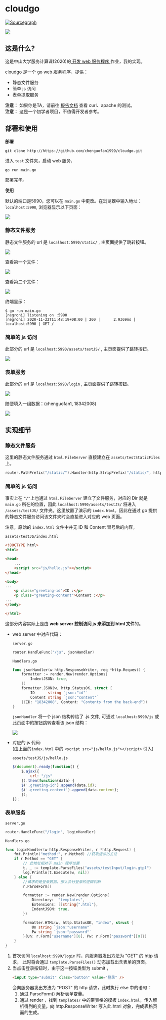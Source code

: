 # cloudgo


[![Sourcegraph](https://img.shields.io/badge/view%20on-Sourcegraph-brightgreen.svg?style=for-the-badge&logo=sourcegraph)](https://sourcegraph.com/github.com/chenguofan1999/cloudgo)

![](pics/cloudgo2.png)


## 这是什么?

这是中山大学服务计算课(2020)的[ 开发 web 服务程序 ](https://pmlpml.gitee.io/service-computing/post/ex-cloudgo-start/)作业，我的实现。

cloudgo 是一个 go web 服务程序，提供：
- 静态文件服务
- 简单 js 访问
- 表单提取服务

**注意：** 如果你是TA，请前往 [报告文档](report.md) 查看 curl、apache 的测试。  
**注意：** 这是一个初学者项目，不值得开发者参考。

## 部署和使用

**部署**

```
git clone http://https://github.com/chenguofan1999/cloudgo.git
```

进入 `test` 文件夹，启动 web 服务，

```
go run main.go
```

部署完毕。

**使用**

默认的端口是5990，您可以在 `main.go` 中更改。在浏览器中输入地址：`localhost:5990`, 浏览器显示以下页面：

![](pics/mainPage.png)

### 静态文件服务

静态文件服务的 url 是 `localhost:5990/static/` , 主页面提供了跳转按钮。

![](pics/static1.png)

查看第一个文件：

![](pics/static2.png)

查看第二个文件：

![](pics/static3.png)

终端显示：

```
$ go run main.go
[negroni] listening on :5990
[negroni] 2020-11-22T11:48:19+08:00 | 200 |      2.9369ms | localhost:5990 | GET /
```

### 简单的 js 访问

此部分的 url 是 `localhost:5990/assets/testJS/` , 主页面提供了跳转按钮。

![](pics/js.png)

### 表单服务

此部分的 url 是 `localhost:5990/login` , 主页面提供了跳转按钮。

![](pics/login1.png)

随便填入一组数据：(chenguofan1, 18342008)

![](pics/login2.png)


## 实现细节

### 静态文件服务


这里的静态文件服务通过 `html.FileServer` 直接建立在 `assets/testStaticFiles` 上。

```go
router.PathPrefix("/static/").Handler(http.StripPrefix("/static/", http.FileServer(http.Dir("assets/testStaticFiles"))))
```


### 简单的 js 访问

事实上在 `"/"`上也通过 `html.FileServer` 建立了文件服务，对应的 Dir 就是`main.go` 所在的位置，因此 `localhost:5990/assets/testJS/` 将进入 `/assets/testJS/` 文件夹。这里放置了演示的 `index.html`，因此在通过 go 提供的静态文件服务访问该文件夹时会直接进入对应的 web 页面。


注意，原始的 `index.html` 文件中并无 ID 和 Content 冒号后的内容，

`assets/testJS/index.html`
```html
<!DOCTYPE html>
<html>

<head>
    ...
    <script src="js/hello.js"></script>
</head>

<body>
...
    <p class="greeting-id">ID :</p>
    <p class="greeting-content">Content :</p>
...
</body>

</html>
```

这部分内容实际上是由 **web server 控制访问 js 来添加到 html 文件**的。

- web server 中对应代码：

    `server.go`
    ```go
    router.HandleFunc("/js", jsonHandler)
    ```


    `Handlers.go`
    ```go
    func jsonHandler(w http.ResponseWriter, req *http.Request) {
        formatter := render.New(render.Options{
            IndentJSON: true,
        })
        formatter.JSON(w, http.StatusOK, struct {
            ID      string `json:"id"`
            Content string `json:"content"`
        }{ID: "18342008", Content: "Contents from the back-end"})
    }
    ```

    `jsonHandler` 将一个 json 结构传给了 .js 文件, 可通过 `localhost:5990/js` 或此页面中的按钮跳转查看该 json 结构：

    ![](pics/json.png)

- 对应的 js 代码:  
(由上面的`index.html` 中的 `<script src="js/hello.js"></script>` 引入)

    `assets/testJS/js/hello.js`

    ```js
    $(document).ready(function() {
        $.ajax({
            url: "/js"
        }).then(function(data) {
        $('.greeting-id').append(data.id);
        $('.greeting-content').append(data.content);
        });
    });
    ```

### 表单服务

`server.go`

```go
router.HandleFunc("/login", loginHandler)
```

`Handlers.go`

```go
func loginHandler(w http.ResponseWriter, r *http.Request) {
	fmt.Println("method:", r.Method) //获取请求的方法
	if r.Method == "GET" {
		// 此地址相对于 main 程序位置
		t, _ := template.ParseFiles("assets/testInput/login.gtpl")
		log.Println(t.Execute(w, nil))
	} else {
		//请求的是登录数据，那么执行登录的逻辑判断
		r.ParseForm()

		formatter := render.New(render.Options{
			Directory:  "templates",
			Extensions: []string{".html"},
			IndentJSON: true,
		})

		formatter.HTML(w, http.StatusOK, "index", struct {
			Un string `json:"username"`
			Pw string `json:"password"`
		}{Un: r.Form["username"][0], Pw: r.Form["password"][0]})
	}
}
```

1. 首次访问 `localhost:5990/login` 时，向服务器发出方法为 "GET" 的 http 请求， 此时将会通过 `template.ParseFiles()` 动态加载出含表单的页面。
2. 当点击登录按钮时，由于这一按钮类型为 submit ，
    ```html
    <input type="submit" class="button" value="登录" />
    ```
    会向服务器发出方法为 "POST" 的 http 请求，此时执行 else 中的语句：
    1. 通过 ParseForm() 解析表单变量。
    2. 通过 render ，找到 `templates/` 中的带表格的模板 `index.html`，传入解析得到的变量，向 http.ResponseWriter 写入此 html 对象，完成表格页面的生成。